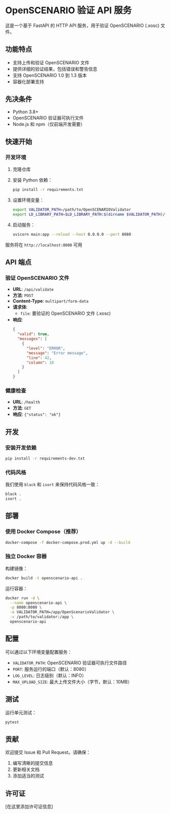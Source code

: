 # OpenSCENARIO 验证 API 服务

这是一个基于 FastAPI 的 HTTP API 服务，用于验证 OpenSCENARIO (.xosc) 文件。

## 功能特点

- 支持上传和验证 OpenSCENARIO 文件
- 提供详细的验证结果，包括错误和警告信息
- 支持 OpenSCENARIO 1.0 到 1.3 版本
- 容器化部署支持

## 先决条件

- Python 3.8+
- OpenSCENARIO 验证器可执行文件
- Node.js 和 npm（仅前端开发需要）

## 快速开始

### 开发环境

1. 克隆仓库
2. 安装 Python 依赖：
   ```bash
   pip install -r requirements.txt
   ```

3. 设置环境变量：
   ```bash
   export VALIDATOR_PATH=/path/to/OpenSCENARIOValidator
   export LD_LIBRARY_PATH=$LD_LIBRARY_PATH:$(dirname $VALIDATOR_PATH)/..
   ```

4. 启动服务：
   ```bash
   uvicorn main:app --reload --host 0.0.0.0 --port 8080
   ```

服务将在 `http://localhost:8080` 可用

## API 端点

### 验证 OpenSCENARIO 文件

- **URL**: `/api/validate`
- **方法**: `POST`
- **Content-Type**: `multipart/form-data`
- **请求体**:
  - `file`: 要验证的 OpenSCENARIO 文件 (.xosc)
- **响应**:
  ```json
  {
    "valid": true,
    "messages": [
      {
        "level": "ERROR",
        "message": "Error message",
        "line": 42,
        "column": 10
      }
    ]
  }
  ```

### 健康检查

- **URL**: `/health`
- **方法**: `GET`
- **响应**: `{"status": "ok"}`

## 开发

### 安装开发依赖

```bash
pip install -r requirements-dev.txt
```

### 代码风格

我们使用 `black` 和 `isort` 来保持代码风格一致：

```bash
black .
isort .
```

## 部署

### 使用 Docker Compose（推荐）

```bash
docker-compose -f docker-compose.prod.yml up -d --build
```

### 独立 Docker 容器

构建镜像：

```bash
docker build -t openscenario-api .
```

运行容器：

```bash
docker run -d \
  --name openscenario-api \
  -p 8080:8080 \
  -e VALIDATOR_PATH=/app/OpenScenarioValidator \
  -v /path/to/validator:/app \
  openscenario-api
```

## 配置

可以通过以下环境变量配置服务：

- `VALIDATOR_PATH`: OpenSCENARIO 验证器可执行文件路径
- `PORT`: 服务运行的端口（默认：8080）
- `LOG_LEVEL`: 日志级别（默认：INFO）
- `MAX_UPLOAD_SIZE`: 最大上传文件大小（字节，默认：10MB）

## 测试

运行单元测试：

```bash
pytest
```

## 贡献

欢迎提交 Issue 和 Pull Request。请确保：

1. 编写清晰的提交信息
2. 更新相关文档
3. 添加适当的测试

## 许可证

[在这里添加许可证信息]
